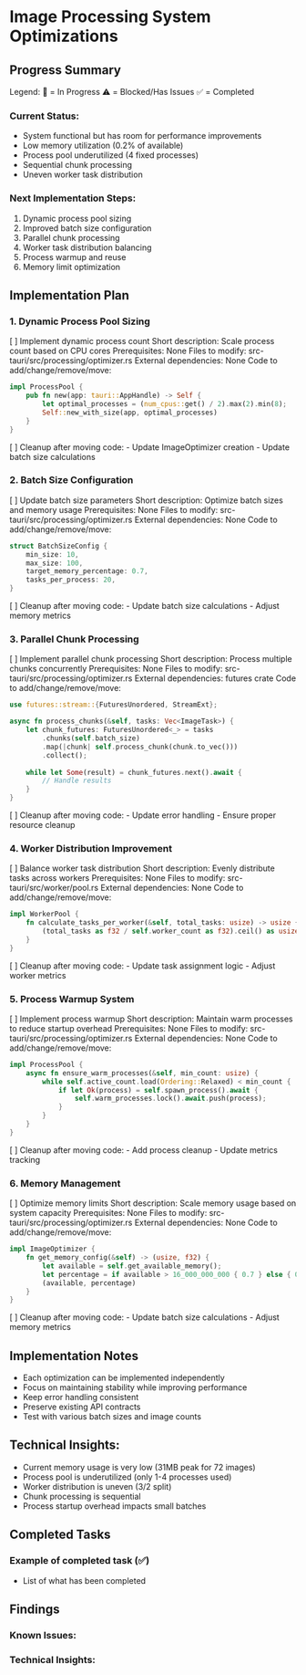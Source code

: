 # Image Processing System Optimizations

## Progress Summary

Legend:
🔄 = In Progress
⚠️ = Blocked/Has Issues
✅ = Completed

### Current Status:
- System functional but has room for performance improvements
- Low memory utilization (0.2% of available)
- Process pool underutilized (4 fixed processes)
- Sequential chunk processing
- Uneven worker task distribution

### Next Implementation Steps:
1. Dynamic process pool sizing
2. Improved batch size configuration
3. Parallel chunk processing
4. Worker task distribution balancing
5. Process warmup and reuse
6. Memory limit optimization

## Implementation Plan

### 1. Dynamic Process Pool Sizing

[ ] Implement dynamic process count
   Short description: Scale process count based on CPU cores
   Prerequisites: None
   Files to modify: src-tauri/src/processing/optimizer.rs
   External dependencies: None
   Code to add/change/remove/move:
   ```rust
   impl ProcessPool {
       pub fn new(app: tauri::AppHandle) -> Self {
           let optimal_processes = (num_cpus::get() / 2).max(2).min(8);
           Self::new_with_size(app, optimal_processes)
       }
   }
   ```
   [ ] Cleanup after moving code:
    - Update ImageOptimizer creation
    - Update batch size calculations

### 2. Batch Size Configuration

[ ] Update batch size parameters
   Short description: Optimize batch sizes and memory usage
   Prerequisites: None
   Files to modify: src-tauri/src/processing/optimizer.rs
   External dependencies: None
   Code to add/change/remove/move:
   ```rust
   struct BatchSizeConfig {
       min_size: 10,
       max_size: 100,
       target_memory_percentage: 0.7,
       tasks_per_process: 20,
   }
   ```
   [ ] Cleanup after moving code:
    - Update batch size calculations
    - Adjust memory metrics

### 3. Parallel Chunk Processing

[ ] Implement parallel chunk processing
   Short description: Process multiple chunks concurrently
   Prerequisites: None
   Files to modify: src-tauri/src/processing/optimizer.rs
   External dependencies: futures crate
   Code to add/change/remove/move:
   ```rust
   use futures::stream::{FuturesUnordered, StreamExt};
   
   async fn process_chunks(&self, tasks: Vec<ImageTask>) {
       let chunk_futures: FuturesUnordered<_> = tasks
           .chunks(self.batch_size)
           .map(|chunk| self.process_chunk(chunk.to_vec()))
           .collect();
       
       while let Some(result) = chunk_futures.next().await {
           // Handle results
       }
   }
   ```
   [ ] Cleanup after moving code:
    - Update error handling
    - Ensure proper resource cleanup

### 4. Worker Distribution Improvement

[ ] Balance worker task distribution
   Short description: Evenly distribute tasks across workers
   Prerequisites: None
   Files to modify: src-tauri/src/worker/pool.rs
   External dependencies: None
   Code to add/change/remove/move:
   ```rust
   impl WorkerPool {
       fn calculate_tasks_per_worker(&self, total_tasks: usize) -> usize {
           (total_tasks as f32 / self.worker_count as f32).ceil() as usize
       }
   }
   ```
   [ ] Cleanup after moving code:
    - Update task assignment logic
    - Adjust worker metrics

### 5. Process Warmup System

[ ] Implement process warmup
   Short description: Maintain warm processes to reduce startup overhead
   Prerequisites: None
   Files to modify: src-tauri/src/processing/optimizer.rs
   External dependencies: None
   Code to add/change/remove/move:
   ```rust
   impl ProcessPool {
       async fn ensure_warm_processes(&self, min_count: usize) {
           while self.active_count.load(Ordering::Relaxed) < min_count {
               if let Ok(process) = self.spawn_process().await {
                   self.warm_processes.lock().await.push(process);
               }
           }
       }
   }
   ```
   [ ] Cleanup after moving code:
    - Add process cleanup
    - Update metrics tracking

### 6. Memory Management

[ ] Optimize memory limits
   Short description: Scale memory usage based on system capacity
   Prerequisites: None
   Files to modify: src-tauri/src/processing/optimizer.rs
   External dependencies: None
   Code to add/change/remove/move:
   ```rust
   impl ImageOptimizer {
       fn get_memory_config(&self) -> (usize, f32) {
           let available = self.get_available_memory();
           let percentage = if available > 16_000_000_000 { 0.7 } else { 0.5 };
           (available, percentage)
       }
   }
   ```
   [ ] Cleanup after moving code:
    - Update batch size calculations
    - Adjust memory metrics

## Implementation Notes
- Each optimization can be implemented independently
- Focus on maintaining stability while improving performance
- Keep error handling consistent
- Preserve existing API contracts
- Test with various batch sizes and image counts

## Technical Insights:
- Current memory usage is very low (31MB peak for 72 images)
- Process pool is underutilized (only 1-4 processes used)
- Worker distribution is uneven (3/2 split)
- Chunk processing is sequential
- Process startup overhead impacts small batches

## Completed Tasks

### Example of completed task (✅)
- List of what has been completed

## Findings

### Known Issues:

### Technical Insights: